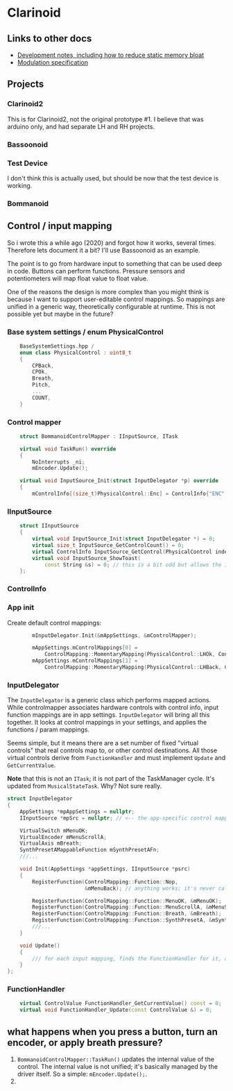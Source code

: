 
# Clarinoid

## Links to other docs

* [Development notes, including how to reduce static memory bloat](development.md)
* [Modulation specification](modulation.md)

## Projects

### Clarinoid2
This is for Clarinoid2, not the original prototype #1. I believe that was arduino only, and had separate LH and RH projects.

### Bassoonoid


### Test Device
I don't think this is actually used, but should be now that the test device is working.

### Bommanoid

## Control / input mapping

So i wrote this a while ago (2020) and forgot how it works, several times. Therefore lets document it a bit? I'll use Bassoonoid as an example.

The point is to go from hardware input to something that can be used deep in code. Buttons can perform functions. Pressure sensors and potentiometers will map float value to float value.

One of the reasons the design is more complex than you might think is because I want to support user-editable control mappings. So mappings are unified in a generic way, theoretically configurable at runtime. This is not possible yet but maybe in the future?

### Base system settings / enum PhysicalControl

```c++
    BaseSystemSettings.hpp / 
    enum class PhysicalControl : uint8_t
    {
        CPBack,
        CPOk,
        Breath,
        Pitch,
        ...
        COUNT,
    }

```

### Control mapper

```c++
    struct BommanoidControlMapper : IInputSource, ITask

    virtual void TaskRun() override
    {
        NoInterrupts _ni;
        mEncoder.Update();

    virtual void InputSource_Init(struct InputDelegator *p) override
    {
        mControlInfo[(size_t)PhysicalControl::Enc] = ControlInfo{"ENC", &mEncoder};
```
### IInputSource

```c++
    struct IInputSource
    {
        virtual void InputSource_Init(struct InputDelegator *) = 0;
        virtual size_t InputSource_GetControlCount() = 0;
        virtual ControlInfo InputSource_GetControl(PhysicalControl index) = 0;
        virtual void InputSource_ShowToast(
            const String &s) = 0; // this is a bit odd but allows the input delegator to show toasts to the GUI.
    };
```

### ControlInfo

### App init

Create default control mappings:

```c++
        mInputDelegator.Init(&mAppSettings, &mControlMapper);

        mAppSettings.mControlMappings[0] =
            ControlMapping::MomentaryMapping(PhysicalControl::LHOk, ControlMapping::Function::MenuOK);
        mAppSettings.mControlMappings[1] =
            ControlMapping::MomentaryMapping(PhysicalControl::LHBack, ControlMapping::Function::MenuBack);
```

### InputDelegator

The `InputDelegator` is a generic class which performs mapped actions. While controlmapper associates hardware controls with control info, input function mappings are in app settings. `InputDelegator` will bring all this together. It looks at control mappings in your settings, and applies the functions / param mappings.

Seems simple, but it means there are a set number of fixed "virtual controls" that real controls map to, or other control destinations. All those virtual controls derive from `FunctionHandler` and must implement `Update` and `GetCurrentValue`.

**Note** that this is not an `ITask`; it is not part of the TaskManager cycle. It's updated from `MusicalStateTask`. Why? Not sure really.

```c++
struct InputDelegator
{
    AppSettings *mpAppSettings = nullptr;
    IInputSource *mpSrc = nullptr; // <-- the app-specific control mapper

    VirtualSwitch mMenuOK;
    VirtualEncoder mMenuScrollA;
    VirtualAxis mBreath;
    SynthPresetAMappableFunction mSynthPresetAFn;
    ///...

    void Init(AppSettings *appSettings, IInputSource *psrc)
    {
        RegisterFunction(ControlMapping::Function::Nop,
                         &mMenuBack); // anything works; it's never called.

        RegisterFunction(ControlMapping::Function::MenuOK, &mMenuOK);
        RegisterFunction(ControlMapping::Function::MenuScrollA, &mMenuScrollA);
        RegisterFunction(ControlMapping::Function::Breath, &mBreath);
        RegisterFunction(ControlMapping::Function::SynthPresetA, &mSynthPresetAFn);
        ///...
    }

    void Update()
    {
        /// for each input mapping, finds the FunctionHandler for it, and calls fn->Update(mapping, controlmapper)
    }
};

```

### FunctionHandler

```c++
    virtual ControlValue FunctionHandler_GetCurrentValue() const = 0;
    virtual void FunctionHandler_Update(const ControlValue &) = 0;
```


## what happens when you press a button, turn an encoder, or apply breath pressure?

1. `BommanoidControlMapper::TaskRun()` updates the internal value of the control. The internal value is not unified; it's basically managed by the driver itself. So a simple: `mEncoder.Update();`.
1. 